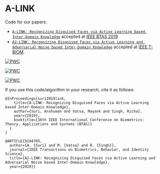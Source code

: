 # A-LINK

Code for our papers:

-  [`A-LINK: Recognizing Disguised Faces via Active Learning based Inter-Domain Knowledge`](http://iab-rubric.org/papers/2019_BTAS_ALINK.pdf) accepted at [IEEE BTAS 2019](http://ieee-biometrics.org/btas2019/)
-  [`A2-LINK: Recognizing Disguised Faces via Active Learning and Adversarial Noise based Inter-Domain Knowledge`](https://ieeexplore.ieee.org/document/9104705) accepted at [IEEE T-BIOM](http://tbiom.ieee-biometrics.org/).

[![PWC](https://img.shields.io/endpoint.svg?url=https://paperswithcode.com/badge/a-link-recognizing-disguised-faces-via-active/heterogeneous-face-recognition-on-cmu-mpie)](https://paperswithcode.com/sota/heterogeneous-face-recognition-on-cmu-mpie?p=a-link-recognizing-disguised-faces-via-active)

[![PWC](https://img.shields.io/endpoint.svg?url=https://paperswithcode.com/badge/a-link-recognizing-disguised-faces-via-active/heterogeneous-face-recognition-on-disguised)](https://paperswithcode.com/sota/heterogeneous-face-recognition-on-disguised?p=a-link-recognizing-disguised-faces-via-active)

[![PWC](https://img.shields.io/endpoint.svg?url=https://paperswithcode.com/badge/a2-link-recognizing-disguised-faces-via/heterogeneous-face-recognition-on-disguised-2)](https://paperswithcode.com/sota/heterogeneous-face-recognition-on-disguised-2?p=a2-link-recognizing-disguised-faces-via)

If you use this code/algorithm in your research, cite it as follows:

```
@InProceedings{suri2019link,
    title={A-LINK: Recognizing Disguised Faces via Active Learning based Inter-Domain Knowledge},
    author={Suri, Anshuman and Vatsa, Mayank and Singh, Richa},
    year={2019},
    booktitle={10th IEEE International Conference on Biometrics: Theory, Applications and Systems (BTAS)}
  }
}

@ARTICLE{9104705,
  author={A. {Suri} and M. {Vatsa} and R. {Singh}},
  journal={IEEE Transactions on Biometrics, Behavior, and Identity Science}, 
  title={A2-LINK: Recognizing Disguised Faces via Active Learning and Adversarial Noise based Inter-Domain Knowledge}, 
  year={2020}}
```
